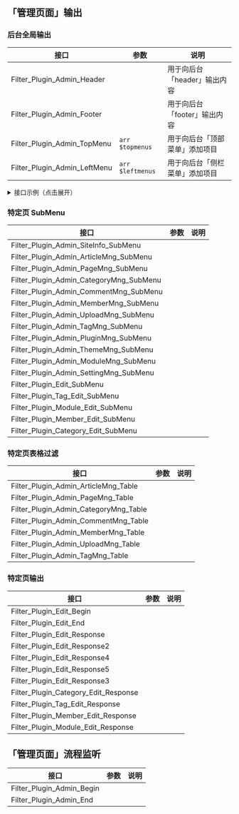 ## 「管理页面」输出

### 后台全局输出

| 接口                         | 参数             | 说明                           |
| ---------------------------- | ---------------- | ------------------------------ |
| Filter_Plugin_Admin_Header   |                  | 用于向后台「header」输出内容   |
| Filter_Plugin_Admin_Footer   |                  | 用于向后台「footer」输出内容   |
| Filter_Plugin_Admin_TopMenu  | `arr $topmenus`  | 用于向后台「顶部菜单」添加项目 |
| Filter_Plugin_Admin_LeftMenu | `arr $leftmenus` | 用于向后台「侧栏菜单」添加项目 |

<details>
<summary>接口示例（点击展开）</summary>

```php
function ActivePlugin_demoAPP() {
  Add_Filter_Plugin('Filter_Plugin_Admin_Header','demoAPP_Admin_Header');
  Add_Filter_Plugin('Filter_Plugin_Admin_TopMenu','demoAPP_Admin_TopMenu');
}
function demoAPP_Admin_Header()
{
  global $zbp;
  echo '<script src="' . $zbp->host . 'zb_users/plugin/demoAPP/script/plugin.js"></script>';
  echo '<style type="text/css">#divMain2 {margin-bottom: 6rem;}</style>';
}
function demoAPP_Admin_TopMenu(&$topmenus)
{
  global $zbp;
  $topmenus[] = MakeTopMenu("root", "demoAPP管理", $zbp->host . "zb_users/plugin/demoAPP/main.php", "", "");
}
// Filter_Plugin_Admin_Footer 和 Filter_Plugin_Admin_LeftMenu 同理；
// 对应有 MakeLeftMenu() 函数可用
```

</details>

### 特定页 SubMenu

| 接口                                    | 参数 | 说明 |
| --------------------------------------- | ---- | ---- |
| Filter_Plugin_Admin_SiteInfo_SubMenu    |
| Filter_Plugin_Admin_ArticleMng_SubMenu  |
| Filter_Plugin_Admin_PageMng_SubMenu     |
| Filter_Plugin_Admin_CategoryMng_SubMenu |
| Filter_Plugin_Admin_CommentMng_SubMenu  |
| Filter_Plugin_Admin_MemberMng_SubMenu   |
| Filter_Plugin_Admin_UploadMng_SubMenu   |
| Filter_Plugin_Admin_TagMng_SubMenu      |
| Filter_Plugin_Admin_PluginMng_SubMenu   |
| Filter_Plugin_Admin_ThemeMng_SubMenu    |
| Filter_Plugin_Admin_ModuleMng_SubMenu   |
| Filter_Plugin_Admin_SettingMng_SubMenu  |
| Filter_Plugin_Edit_SubMenu              |
| Filter_Plugin_Tag_Edit_SubMenu          |
| Filter_Plugin_Module_Edit_SubMenu       |
| Filter_Plugin_Member_Edit_SubMenu       |
| Filter_Plugin_Category_Edit_SubMenu     |

### 特定页表格过滤

| 接口                                  | 参数 | 说明 |
| ------------------------------------- | ---- | ---- |
| Filter_Plugin_Admin_ArticleMng_Table  |
| Filter_Plugin_Admin_PageMng_Table     |
| Filter_Plugin_Admin_CategoryMng_Table |
| Filter_Plugin_Admin_CommentMng_Table  |
| Filter_Plugin_Admin_MemberMng_Table   |
| Filter_Plugin_Admin_UploadMng_Table   |
| Filter_Plugin_Admin_TagMng_Table      |

### 特定页输出

| 接口                                 | 参数 | 说明 |
| ------------------------------------ | ---- | ---- |
| Filter_Plugin_Edit_Begin             |
| Filter_Plugin_Edit_End               |
| Filter_Plugin_Edit_Response          |
| Filter_Plugin_Edit_Response2         |
| Filter_Plugin_Edit_Response4         |
| Filter_Plugin_Edit_Response5         |
| Filter_Plugin_Edit_Response3         |
| Filter_Plugin_Category_Edit_Response |
| Filter_Plugin_Tag_Edit_Response      |
| Filter_Plugin_Member_Edit_Response   |
| Filter_Plugin_Module_Edit_Response   |

## 「管理页面」流程监听

| 接口                      | 参数 | 说明 |
| ------------------------- | ---- | ---- |
| Filter_Plugin_Admin_Begin |
| Filter_Plugin_Admin_End   |
